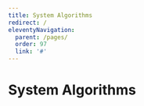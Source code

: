 ```yaml
---
title: System Algorithms
redirect: /
eleventyNavigation:
  parent: /pages/
  order: 97
  link: '#'
---
```


# System Algorithms
